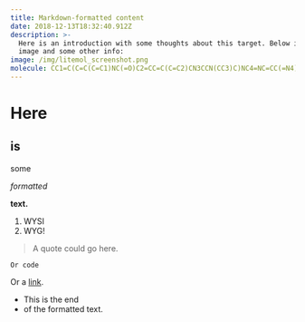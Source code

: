```yaml
---
title: Markdown-formatted content
date: 2018-12-13T18:32:40.912Z
description: >-
  Here is an introduction with some thoughts about this target. Below is an
  image and some other info:
image: /img/litemol_screenshot.png
molecule: CC1=C(C=C(C=C1)NC(=O)C2=CC=C(C=C2)CN3CCN(CC3)C)NC4=NC=CC(=N4)C5=CN=CC=C5
---
```

# Here

## is

some

_formatted_

**text.**

1. WYSI
2. WYG!

> A quote could go here. 

```
Or code
```

Or a [link](https://explorablelabs.com).

* This is the end 
* of the formatted text.
